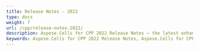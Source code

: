 ```yaml
---
title: Release Notes - 2022
type: docs
weight: 7
url: /cpp/release-notes-2022/
description: Aspose.Cells for CPP 2022 Release Notes – the latest enhancements, new features, and fixes.
keywords: Aspose.Cells for CPP 2022 Release Notes, Aspose.Cells for CPP 2022 updates and fixes
---
```



